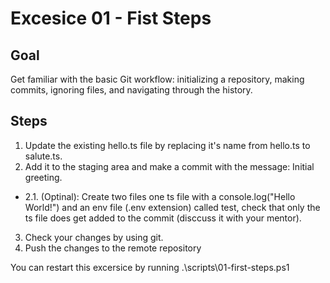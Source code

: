 # Excesice 01 - Fist Steps

## Goal
Get familiar with the basic Git workflow: initializing a repository, making commits, ignoring files, and navigating through the history.

## Steps
1. Update the existing hello.ts file by replacing it's name from hello.ts to salute.ts.
2. Add it to the staging area and make a commit with the message: Initial greeting.
- 2.1. (Optinal): Create two files one ts file with a console.log("Hello World!") and an env file (.env extension) called test, check that only the ts file does get added to the commit (disccuss it with your mentor).
3. Check your changes by using git.
4. Push the changes to the remote repository

You can restart this excersice by running .\scripts\01-first-steps.ps1